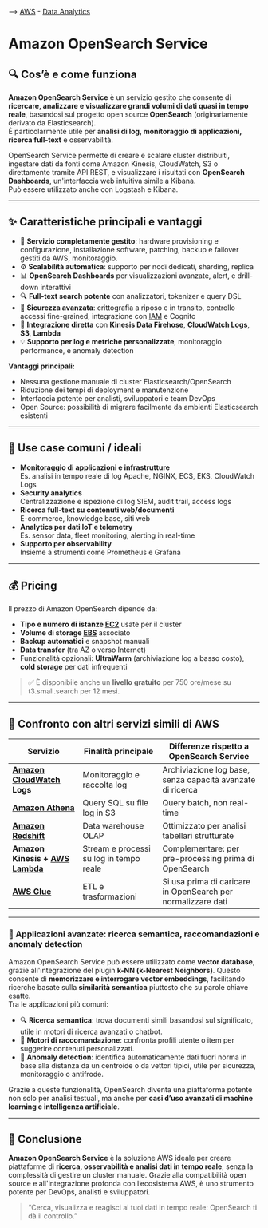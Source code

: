--> [AWS](AWS.md)  -  [Data Analytics](Intelligenza-artificiale-Machine-Learning-e-Analytics.md)
# Amazon OpenSearch Service

## 🔍 Cos’è e come funziona

**Amazon OpenSearch Service** è un servizio gestito che consente di **ricercare, analizzare e visualizzare grandi volumi di dati quasi in tempo reale**, basandosi sul progetto open source **OpenSearch** (originariamente derivato da Elasticsearch).  
È particolarmente utile per **analisi di log, monitoraggio di applicazioni, ricerca full-text** e osservabilità.

OpenSearch Service permette di creare e scalare cluster distribuiti, ingestare dati da fonti come Amazon Kinesis, CloudWatch, S3 o direttamente tramite API REST, e visualizzare i risultati con **OpenSearch Dashboards**, un'interfaccia web intuitiva simile a Kibana.  
Può essere utilizzato anche con Logstash e Kibana.

---

## ✨ Caratteristiche principali e vantaggi

- 🔧 **Servizio completamente gestito**: hardware provisioning e configurazione, installazione software, patching, backup e failover gestiti da AWS, monitoraggio.
- ⚙️ **Scalabilità automatica**: supporto per nodi dedicati, sharding, replica
- 📊 **OpenSearch Dashboards** per visualizzazioni avanzate, alert, e drill-down interattivi
- 🔍 **Full-text search potente** con analizzatori, tokenizer e query DSL
- 🔐 **Sicurezza avanzata**: crittografia a riposo e in transito, controllo accessi fine-grained, integrazione con [IAM](AWS-IAM.md) e Cognito
- 📁 **Integrazione diretta** con **Kinesis Data Firehose**, **CloudWatch Logs**, **S3**, **Lambda**
- 💡 **Supporto per log e metriche personalizzate**, monitoraggio performance, e anomaly detection

**Vantaggi principali:**

- Nessuna gestione manuale di cluster Elasticsearch/OpenSearch
- Riduzione dei tempi di deployment e manutenzione
- Interfaccia potente per analisti, sviluppatori e team DevOps
- Open Source: possibilità di migrare facilmente da ambienti Elasticsearch esistenti

---

## 🚀 Use case comuni / ideali

- **Monitoraggio di applicazioni e infrastrutture**  
  Es. analisi in tempo reale di log Apache, NGINX, ECS, EKS, CloudWatch Logs  
- **Security analytics**  
  Centralizzazione e ispezione di log SIEM, audit trail, access logs  
- **Ricerca full-text su contenuti web/documenti**  
  E-commerce, knowledge base, siti web  
- **Analytics per dati IoT e telemetry**  
  Es. sensor data, fleet monitoring, alerting in real-time  
- **Supporto per observability**  
  Insieme a strumenti come Prometheus e Grafana

---

## 💰 Pricing

Il prezzo di Amazon OpenSearch dipende da:

- **Tipo e numero di istanze [EC2](Amazon-EC2.md)** usate per il cluster
- **Volume di storage [EBS](Amazon-EBS.md)** associato
- **Backup automatici** e snapshot manuali
- **Data transfer** (tra AZ o verso Internet)
- Funzionalità opzionali: **UltraWarm** (archiviazione log a basso costo), **cold storage** per dati infrequenti

> ✅ È disponibile anche un **livello gratuito** per 750 ore/mese su t3.small.search per 12 mesi.
> 

---

## 🔄 Confronto con altri servizi simili di AWS

| Servizio                     | Finalità principale                          | Differenze rispetto a OpenSearch Service                    |
|-----------------------------|---------------------------------------------|-------------------------------------------------------------|
| **[Amazon CloudWatch](Amazon-CloudWatch.md) Logs** | Monitoraggio e raccolta log                  | Archiviazione log base, senza capacità avanzate di ricerca  |
| **[Amazon Athena](Amazon-Athena.md)**                 | Query SQL su file log in S3                  | Query batch, non real-time                                  |
| **[Amazon Redshift](Amazon-Redshift-e-Redshift-Serverless.md)**       | Data warehouse OLAP                          | Ottimizzato per analisi tabellari strutturate               |
| **Amazon Kinesis + [AWS Lambda](AWS-Lambda.md)**     | Stream e processi su log in tempo reale       | Complementare: per pre-processing prima di OpenSearch       |
| **[AWS Glue](AWS-Glue.md)**                          | ETL e trasformazioni                         | Si usa prima di caricare in OpenSearch per normalizzare dati|

---
### 🧠 Applicazioni avanzate: ricerca semantica, raccomandazioni e anomaly detection

Amazon OpenSearch Service può essere utilizzato come **vector database**, grazie all'integrazione del plugin **k-NN (k-Nearest Neighbors)**. Questo consente di **memorizzare e interrogare vector embeddings**, facilitando ricerche basate sulla **similarità semantica** piuttosto che su parole chiave esatte.  
Tra le applicazioni più comuni:

- 🔍 **Ricerca semantica**: trova documenti simili basandosi sul significato, utile in motori di ricerca avanzati o chatbot.
- 🎯 **Motori di raccomandazione**: confronta profili utente o item per suggerire contenuti personalizzati.
- 🚨 **Anomaly detection**: identifica automaticamente dati fuori norma in base alla distanza da un centroide o da vettori tipici, utile per sicurezza, monitoraggio o antifrode.

Grazie a queste funzionalità, OpenSearch diventa una piattaforma potente non solo per analisi testuali, ma anche per **casi d’uso avanzati di machine learning e intelligenza artificiale**.


---

## 📌 Conclusione

**Amazon OpenSearch Service** è la soluzione AWS ideale per creare piattaforme di **ricerca, osservabilità e analisi dati in tempo reale**, senza la complessità di gestire un cluster manuale. Grazie alla compatibilità open source e all'integrazione profonda con l’ecosistema AWS, è uno strumento potente per DevOps, analisti e sviluppatori.

> “Cerca, visualizza e reagisci ai tuoi dati in tempo reale: OpenSearch ti dà il controllo.”
